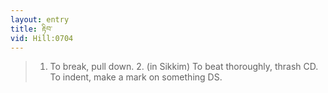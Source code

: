 ```yaml
---
layout: entry
title: རྟིབ་
vid: Hill:0704
---
```

> 1. To break, pull down. 2. (in Sikkim) To beat thoroughly, thrash CD. To indent, make a mark on something DS.
